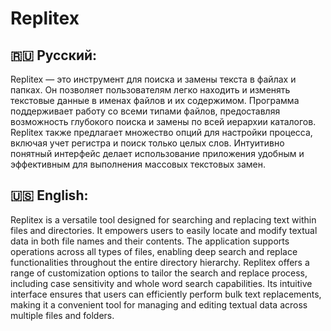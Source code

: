 # Replitex
## 🇷🇺 Русский:
Replitex — это инструмент для поиска и замены текста в файлах и папках. Он позволяет пользователям легко находить и изменять текстовые данные в именах файлов и их содержимом. Программа поддерживает работу со всеми типами файлов, предоставляя возможность глубокого поиска и замены по всей иерархии каталогов.
Replitex также предлагает множество опций для настройки процесса, включая учет регистра и поиск только целых слов. Интуитивно понятный интерфейс делает использование приложения удобным и эффективным для выполнения массовых текстовых замен.

## 🇺🇸 English:
Replitex is a versatile tool designed for searching and replacing text within files and directories. It empowers users to easily locate and modify textual data in both file names and their contents. The application supports operations across all types of files, enabling deep search and replace functionalities throughout the entire directory hierarchy.
Replitex offers a range of customization options to tailor the search and replace process, including case sensitivity and whole word search capabilities. Its intuitive interface ensures that users can efficiently perform bulk text replacements, making it a convenient tool for managing and editing textual data across multiple files and folders.
